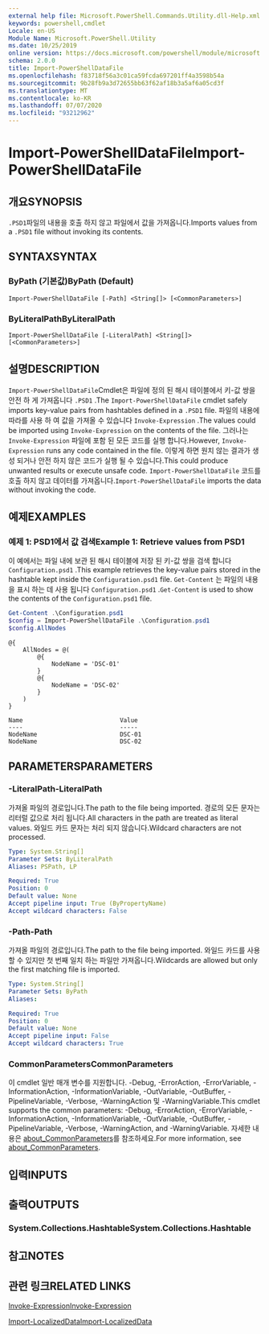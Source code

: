 ```yaml
---
external help file: Microsoft.PowerShell.Commands.Utility.dll-Help.xml
keywords: powershell,cmdlet
Locale: en-US
Module Name: Microsoft.PowerShell.Utility
ms.date: 10/25/2019
online version: https://docs.microsoft.com/powershell/module/microsoft.powershell.utility/import-powershelldatafile?view=powershell-7.1&WT.mc_id=ps-gethelp
schema: 2.0.0
title: Import-PowerShellDataFile
ms.openlocfilehash: f83718f56a3c01ca59fcda697201ff4a3598b54a
ms.sourcegitcommit: 9b28fb9a3d72655bb63f62af18b3a5af6a05cd3f
ms.translationtype: MT
ms.contentlocale: ko-KR
ms.lasthandoff: 07/07/2020
ms.locfileid: "93212962"
---
```

# <span data-ttu-id="42d6d-103">Import-PowerShellDataFile</span><span class="sxs-lookup"><span data-stu-id="42d6d-103">Import-PowerShellDataFile</span></span>

## <span data-ttu-id="42d6d-104">개요</span><span class="sxs-lookup"><span data-stu-id="42d6d-104">SYNOPSIS</span></span>
<span data-ttu-id="42d6d-105">`.PSD1`파일의 내용을 호출 하지 않고 파일에서 값을 가져옵니다.</span><span class="sxs-lookup"><span data-stu-id="42d6d-105">Imports values from a `.PSD1` file without invoking its contents.</span></span>

## <span data-ttu-id="42d6d-106">SYNTAX</span><span class="sxs-lookup"><span data-stu-id="42d6d-106">SYNTAX</span></span>

### <span data-ttu-id="42d6d-107">ByPath (기본값)</span><span class="sxs-lookup"><span data-stu-id="42d6d-107">ByPath (Default)</span></span>

```
Import-PowerShellDataFile [-Path] <String[]> [<CommonParameters>]
```

### <span data-ttu-id="42d6d-108">ByLiteralPath</span><span class="sxs-lookup"><span data-stu-id="42d6d-108">ByLiteralPath</span></span>

```
Import-PowerShellDataFile [-LiteralPath] <String[]> [<CommonParameters>]
```

## <span data-ttu-id="42d6d-109">설명</span><span class="sxs-lookup"><span data-stu-id="42d6d-109">DESCRIPTION</span></span>

<span data-ttu-id="42d6d-110">`Import-PowerShellDataFile`Cmdlet은 파일에 정의 된 해시 테이블에서 키-값 쌍을 안전 하 게 가져옵니다 `.PSD1` .</span><span class="sxs-lookup"><span data-stu-id="42d6d-110">The `Import-PowerShellDataFile` cmdlet safely imports key-value pairs from hashtables defined in a `.PSD1` file.</span></span> <span data-ttu-id="42d6d-111">파일의 내용에 따라를 사용 하 여 값을 가져올 수 있습니다 `Invoke-Expression` .</span><span class="sxs-lookup"><span data-stu-id="42d6d-111">The values could be imported using `Invoke-Expression` on the contents of the file.</span></span>
<span data-ttu-id="42d6d-112">그러나는 `Invoke-Expression` 파일에 포함 된 모든 코드를 실행 합니다.</span><span class="sxs-lookup"><span data-stu-id="42d6d-112">However, `Invoke-Expression` runs any code contained in the file.</span></span> <span data-ttu-id="42d6d-113">이렇게 하면 원치 않는 결과가 생성 되거나 안전 하지 않은 코드가 실행 될 수 있습니다.</span><span class="sxs-lookup"><span data-stu-id="42d6d-113">This could produce unwanted results or execute unsafe code.</span></span> <span data-ttu-id="42d6d-114">`Import-PowerShellDataFile` 코드를 호출 하지 않고 데이터를 가져옵니다.</span><span class="sxs-lookup"><span data-stu-id="42d6d-114">`Import-PowerShellDataFile` imports the data without invoking the code.</span></span>

## <span data-ttu-id="42d6d-115">예제</span><span class="sxs-lookup"><span data-stu-id="42d6d-115">EXAMPLES</span></span>

### <span data-ttu-id="42d6d-116">예제 1: PSD1에서 값 검색</span><span class="sxs-lookup"><span data-stu-id="42d6d-116">Example 1: Retrieve values from PSD1</span></span>

<span data-ttu-id="42d6d-117">이 예에서는 파일 내에 보관 된 해시 테이블에 저장 된 키-값 쌍을 검색 합니다 `Configuration.psd1` .</span><span class="sxs-lookup"><span data-stu-id="42d6d-117">This example retrieves the key-value pairs stored in the hashtable kept inside the `Configuration.psd1` file.</span></span> <span data-ttu-id="42d6d-118">`Get-Content` 는 파일의 내용을 표시 하는 데 사용 됩니다 `Configuration.psd1` .</span><span class="sxs-lookup"><span data-stu-id="42d6d-118">`Get-Content` is used to show the contents of the `Configuration.psd1` file.</span></span>

```powershell
Get-Content .\Configuration.psd1
$config = Import-PowerShellDataFile .\Configuration.psd1
$config.AllNodes
```

```Output
@{
    AllNodes = @(
        @{
            NodeName = 'DSC-01'
        }
        @{
            NodeName = 'DSC-02'
        }
    )
}

Name                           Value
----                           -----
NodeName                       DSC-01
NodeName                       DSC-02
```

## <span data-ttu-id="42d6d-119">PARAMETERS</span><span class="sxs-lookup"><span data-stu-id="42d6d-119">PARAMETERS</span></span>

### <span data-ttu-id="42d6d-120">-LiteralPath</span><span class="sxs-lookup"><span data-stu-id="42d6d-120">-LiteralPath</span></span>

<span data-ttu-id="42d6d-121">가져올 파일의 경로입니다.</span><span class="sxs-lookup"><span data-stu-id="42d6d-121">The path to the file being imported.</span></span> <span data-ttu-id="42d6d-122">경로의 모든 문자는 리터럴 값으로 처리 됩니다.</span><span class="sxs-lookup"><span data-stu-id="42d6d-122">All characters in the path are treated as literal values.</span></span>
<span data-ttu-id="42d6d-123">와일드 카드 문자는 처리 되지 않습니다.</span><span class="sxs-lookup"><span data-stu-id="42d6d-123">Wildcard characters are not processed.</span></span>

```yaml
Type: System.String[]
Parameter Sets: ByLiteralPath
Aliases: PSPath, LP

Required: True
Position: 0
Default value: None
Accept pipeline input: True (ByPropertyName)
Accept wildcard characters: False
```

### <span data-ttu-id="42d6d-124">-Path</span><span class="sxs-lookup"><span data-stu-id="42d6d-124">-Path</span></span>

<span data-ttu-id="42d6d-125">가져올 파일의 경로입니다.</span><span class="sxs-lookup"><span data-stu-id="42d6d-125">The path to the file being imported.</span></span> <span data-ttu-id="42d6d-126">와일드 카드를 사용할 수 있지만 첫 번째 일치 하는 파일만 가져옵니다.</span><span class="sxs-lookup"><span data-stu-id="42d6d-126">Wildcards are allowed but only the first matching file is imported.</span></span>

```yaml
Type: System.String[]
Parameter Sets: ByPath
Aliases:

Required: True
Position: 0
Default value: None
Accept pipeline input: False
Accept wildcard characters: True
```

### <span data-ttu-id="42d6d-127">CommonParameters</span><span class="sxs-lookup"><span data-stu-id="42d6d-127">CommonParameters</span></span>

<span data-ttu-id="42d6d-128">이 cmdlet 일반 매개 변수를 지원합니다. -Debug, -ErrorAction, -ErrorVariable, -InformationAction, -InformationVariable, -OutVariable, -OutBuffer, -PipelineVariable, -Verbose, -WarningAction 및 -WarningVariable.</span><span class="sxs-lookup"><span data-stu-id="42d6d-128">This cmdlet supports the common parameters: -Debug, -ErrorAction, -ErrorVariable, -InformationAction, -InformationVariable, -OutVariable, -OutBuffer, -PipelineVariable, -Verbose, -WarningAction, and -WarningVariable.</span></span> <span data-ttu-id="42d6d-129">자세한 내용은 [about_CommonParameters](../Microsoft.PowerShell.Core/About/about_CommonParameters.md)를 참조하세요.</span><span class="sxs-lookup"><span data-stu-id="42d6d-129">For more information, see [about_CommonParameters](../Microsoft.PowerShell.Core/About/about_CommonParameters.md).</span></span>

## <span data-ttu-id="42d6d-130">입력</span><span class="sxs-lookup"><span data-stu-id="42d6d-130">INPUTS</span></span>

## <span data-ttu-id="42d6d-131">출력</span><span class="sxs-lookup"><span data-stu-id="42d6d-131">OUTPUTS</span></span>

### <span data-ttu-id="42d6d-132">System.Collections.Hashtable</span><span class="sxs-lookup"><span data-stu-id="42d6d-132">System.Collections.Hashtable</span></span>

## <span data-ttu-id="42d6d-133">참고</span><span class="sxs-lookup"><span data-stu-id="42d6d-133">NOTES</span></span>

## <span data-ttu-id="42d6d-134">관련 링크</span><span class="sxs-lookup"><span data-stu-id="42d6d-134">RELATED LINKS</span></span>

[<span data-ttu-id="42d6d-135">Invoke-Expression</span><span class="sxs-lookup"><span data-stu-id="42d6d-135">Invoke-Expression</span></span>](Invoke-Expression.md)

[<span data-ttu-id="42d6d-136">Import-LocalizedData</span><span class="sxs-lookup"><span data-stu-id="42d6d-136">Import-LocalizedData</span></span>](Import-LocalizedData.md)

